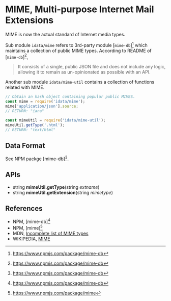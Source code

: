 #   MIME, Multi-purpose Internet Mail Extensions

MIME is now the actual standard of Internet media types.

Sub module `idata/mime` refers to 3rd-party module [`mime-db`][^npm.mime-db]  which maintains a collection of public MIME types. According to README of [`mime-db`][^npm.mime-db],

>  It consists of a single, public JSON file and does not include any logic, allowing it to remain as un-opinionated as possible with an API.

Another sub module `idata/mime-util` contains a collection of functions related with MIME.

```javascript
// Obtain an hash object containing popular public MIMES.
const mime = require('idata/mime');
mime['application/json'].source; 
// RETURN: "iana"

const mimeUtil = require('idata/mime-util');
mimeUtil.getType('.html');
// RETURN: "text/html"
```

##  Data Format

See NPM packge [mime-db][^npm.mime-db].

##  APIs

*   string __mimeUtil.getType__(string *extname*)
*   string __mimeUtil.getExtension__(string *mimetype*)

##  References

*   NPM, [mime-db][^npm.mime-db]
*   NPM, [mime][^npm.mime]
*   MDN, [Incomplete list of MIME types](https://developer.mozilla.org/en-US/docs/Web/HTTP/Basics_of_HTTP/MIME_types/Complete_list_of_MIME_types)
*   WIKIPEDIA, [MIME](https://en.wikipedia.org/wiki/MIME)

[^npm.mime]: https://www.npmjs.com/package/mime
[^npm.mime-db]: https://www.npmjs.com/package/mime-db